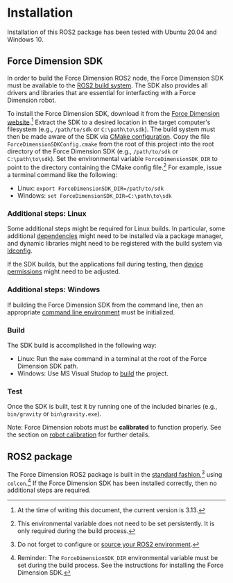 <!-- License

Copyright 2022-2023 Neuromechatronics Lab, Carnegie Mellon University

Created by: a. whit. (nml@whit.contact)

This Source Code Form is subject to the terms of the Mozilla Public
License, v. 2.0. If a copy of the MPL was not distributed with this
file, You can obtain one at https://mozilla.org/MPL/2.0/.
-->

# Installation

Installation of this ROS2 package has been tested with Ubuntu 20.04 and Windows 
10.

## Force Dimension SDK

In order to build the Force Dimension ROS2 node, the Force Dimension SDK must 
be available to the [ROS2 build system][ros2_build_system]. The SDK also 
provides all drivers and libraries that are essential for interfacting with a 
Force Dimension robot.

To install the Force Dimension SDK, download it from the 
[Force Dimension website][force_dimension_sdk].[^1] Extract the SDK to a 
desired location in the target computer's filesystem (e.g., ``/path/to/sdk`` or 
``C:\path\to\sdk``). The build system must then be made aware of the SDK via 
[CMake configuration][cmake_using_dependencies]. Copy the file
``ForceDimensionSDKConfig.cmake`` from the root of this project into the root 
directory of the Force Dimension SDK (e.g., ``/path/to/sdk`` or 
``C:\path\to\sdk``). Set the environmental variable ``ForceDimensionSDK_DIR`` 
to point to the directory containing the CMake config file.[^2] For example, 
issue a terminal command like the following:

* Linux: ``export ForceDimensionSDK_DIR=/path/to/sdk``
* Windows: ``set ForceDimensionSDK_DIR=C:\path\to\sdk``

[^1]: At the time of writing this document, the current version is 3.13.

[^2]: This environmental variable does not need to be set persistently. It is only required during the build process.

[ros2_build_system]: https://docs.ros.org/en/humble/Concepts/About-Build-System.html

[force_dimension_sdk]: https://www.forcedimension.com/software/sdk

[cmake_using_dependencies]: https://cmake.org/cmake/help/latest/guide/using-dependencies/index.html

### Additional steps: Linux

Some additional steps might be required for Linux builds. In particular, some 
additional [dependencies](installation-linux_dependencies.md) 
might need to be installed via a package manager, and dynamic libraries might 
need to be registered with the build system via 
[ldconfig](installation-linux_ldconfig.md).

If the SDK builds, but the applications fail during testing, then 
[device permissions](testing-device_permissions.md) might need to 
be adjusted.

<!--
Note that the [`ForceDimensionSDKConfig.cmake`] assumes version 3 of the Force 
Dimension SDK.
-->

[`ForceDimensionSDKConfig.cmake`]: https://github.com/ricmua/ros_force_dimension/blob/6669f67a083623fbb61f63d52944b9277b3a6a66/ForceDimensionSDKConfig.cmake#L1

### Additional steps: Windows

If building the Force Dimension SDK from the command line, then an appropriate 
[command line environment][msvc_terminal] must be initialized.

[msvc_terminal]: https://docs.microsoft.com/en-us/cpp/build/building-on-the-command-line?view=msvc-170

### Build

The SDK build is accomplished in the following way:

* Linux: Run the ``make`` command in a terminal at the root of the Force 
  Dimension SDK path.
* Windows: Use MS Visual Studop to [build][msvc_build] the project.

[msvc_build]: https://docs.microsoft.com/en-us/visualstudio/ide/compiling-and-building-in-visual-studio?view=vs-2022

### Test

Once the SDK is built, test it by running one of the included binaries (e.g., 
``bin/gravity`` or ``bin\gravity.exe``). 

Note: Force Dimension robots must be **calibrated** to function properly. See 
the section on [robot calibration](calibration.md) for further 
details.



## ROS2 package

The Force Dimension ROS2 package is built in the 
[standard fashion][build_a_ros2_package],[^3] using ``colcon``.[^4] If the 
Force Dimension SDK has been installed correctly, then no additional steps are 
required.

[^3]: Do not forget to configure or 
      [source your ROS2 environment][configure_ros2_environment].

[^4]: Reminder: The ``ForceDimensionSDK_DIR`` environmental variable must be 
      set during the build process. See the instructions for installing the 
      Force Dimension SDK.


[configure_ros2_environment]: https://docs.ros.org/en/humble/Tutorials/Configuring-ROS2-Environment.html

[build_a_ros2_package]: https://docs.ros.org/en/humble/Tutorials/Creating-Your-First-ROS2-Package.html#build-a-package

